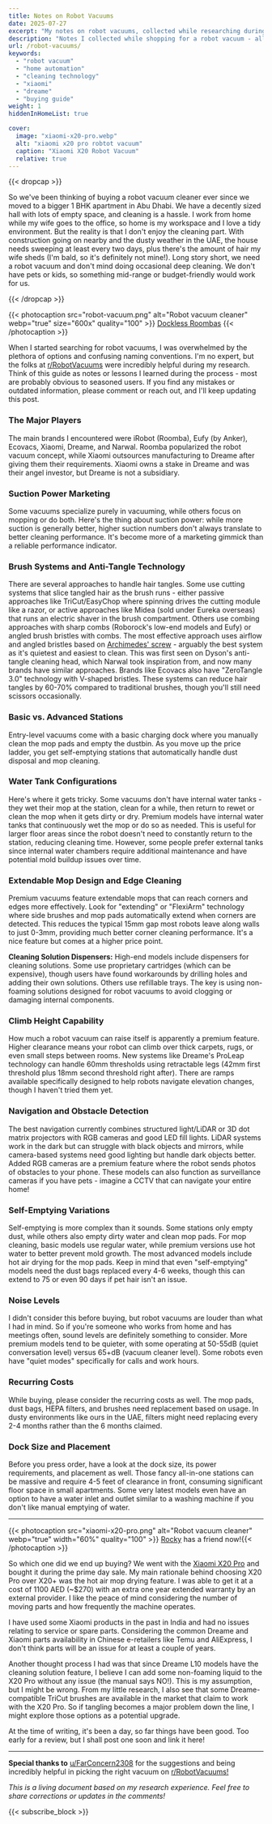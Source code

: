 ```yaml
---
title: Notes on Robot Vacuums
date: 2025-07-27
excerpt: "My notes on robot vacuums, collected while researching during shopping - turns out there's a lot more to these things than I initially thought."
description: "Notes I collected while shopping for a robot vacuum - all the confusing features and tech I had to figure out."
url: /robot-vacuums/
keywords:
  - "robot vacuum"
  - "home automation"
  - "cleaning technology"
  - "xiaomi"
  - "dreame"
  - "buying guide"
weight: 1
hiddenInHomeList: true

cover:
  image: "xiaomi-x20-pro.webp"
  alt: "xiaomi x20 pro robtot vacuum"
  caption: "Xiaomi X20 Robot Vacuum"
  relative: true
---
```



{{< dropcap >}}

So we've been thinking of buying a robot vacuum cleaner ever since we moved to a bigger 1 BHK apartment in Abu Dhabi. We have a decently sized hall with lots of empty space, and cleaning is a hassle. I work from home while my wife goes to the office, so home is my workspace and I love a tidy environment. But the reality is that I don't enjoy the cleaning part. With construction going on nearby and the dusty weather in the UAE, the house needs sweeping at least every two days, plus there's the amount of hair my wife sheds (I'm bald, so it's definitely not mine!). Long story short, we need a robot vacuum and don't mind doing occasional deep cleaning. We don't have pets or kids, so something mid-range or budget-friendly would work for us.


{{< /dropcap >}}

{{< photocaption src="robot-vacuum.png" alt="Robot vacuum cleaner" webp="true" size="600x" quality="100" >}}
[Dockless Roombas](https://xkcd.com/2195) {{< /photocaption >}}


When I started searching for robot vacuums, I was overwhelmed by the plethora of options and confusing naming conventions. I'm no expert, but the folks at [r/RobotVacuums](https://www.reddit.com/r/RobotVacuums/) were incredibly helpful during my research. Think of this guide as notes or lessons I learned during the process \- most are probably obvious to seasoned users. If you find any mistakes or outdated information, please comment or reach out, and I'll keep updating this post.


### The Major Players

The main brands I encountered were iRobot (Roomba), Eufy (by Anker), Ecovacs, Xiaomi, Dreame, and Narwal. Roomba popularized the robot vacuum concept, while Xiaomi outsources manufacturing to Dreame after giving them their requirements. Xiaomi owns a stake in Dreame and was their angel investor, but Dreame is not a subsidiary.   


### Suction Power Marketing

Some vacuums specialize purely in vacuuming, while others focus on mopping or do both. Here's the thing about suction power: while more suction is generally better, higher suction numbers don't always translate to better cleaning performance. It's become more of a marketing gimmick than a reliable performance indicator.

### Brush Systems and Anti-Tangle Technology

There are several approaches to handle hair tangles. Some use cutting systems that slice tangled hair as the brush runs \- either passive approaches like TriCut/EasyChop where spinning drives the cutting module like a razor, or active approaches like Midea (sold under Eureka overseas) that runs an electric shaver in the brush compartment. Others use combing approaches with sharp combs (Roborock's low-end models and Eufy) or angled brush bristles with combs. The most effective approach uses airflow and angled bristles based on [Archimedes' screw](https://en.wikipedia.org/wiki/Archimedes%27_screw) - arguably the best system as it's quietest and easiest to clean. This was first seen on Dyson's anti-tangle cleaning head, which Narwal took inspiration from, and now many brands have similar approaches. Brands like Ecovacs also have "ZeroTangle 3.0" technology with V-shaped bristles. These systems can reduce hair tangles by 60-70% compared to traditional brushes, though you'll still need scissors occasionally.

### Basic vs. Advanced Stations

Entry-level vacuums come with a basic charging dock where you manually clean the mop pads and empty the dustbin. As you move up the price ladder, you get self-emptying stations that automatically handle dust disposal and mop cleaning.

### Water Tank Configurations

Here's where it gets tricky. Some vacuums don't have internal water tanks \- they wet their mop at the station, clean for a while, then return to rewet or clean the mop when it gets dirty or dry. Premium models have internal water tanks that continuously wet the mop or do so as needed. This is useful for larger floor areas since the robot doesn't need to constantly return to the station, reducing cleaning time. However, some people prefer external tanks since internal water chambers require additional maintenance and have potential mold buildup issues over time.

### Extendable Mop Design and Edge Cleaning

Premium vacuums feature extendable mops that can reach corners and edges more effectively. Look for "extending" or "FlexiArm" technology where side brushes and mop pads automatically extend when corners are detected. This reduces the typical 15mm gap most robots leave along walls to just 0-3mm, providing much better corner cleaning performance. It's a nice feature but comes at a higher price point.

**Cleaning Solution Dispensers:** High-end models include dispensers for cleaning solutions. Some use proprietary cartridges (which can be expensive), though users have found workarounds by drilling holes and adding their own solutions. Others use refillable trays. The key is using non-foaming solutions designed for robot vacuums to avoid clogging or damaging internal components.

### Climb Height Capability

How much a robot vacuum can raise itself is apparently a premium feature. Higher clearance means your robot can climb over thick carpets, rugs, or even small steps between rooms. New systems like Dreame's ProLeap technology can handle 60mm thresholds using retractable legs (42mm first threshold plus 18mm second threshold right after). There are ramps available specifically designed to help robots navigate elevation changes, though I haven't tried them yet.

### Navigation and Obstacle Detection

The best navigation currently combines structured light/LiDAR or 3D dot matrix projectors with RGB cameras and good LED fill lights. LiDAR systems work in the dark but can struggle with black objects and mirrors, while camera-based systems need good lighting but handle dark objects better. Added RGB cameras are a premium feature where the robot sends photos of obstacles to your phone. These models can also function as surveillance cameras if you have pets \- imagine a CCTV that can navigate your entire home\!

### Self-Emptying Variations

Self-emptying is more complex than it sounds. Some stations only empty dust, while others also empty dirty water and clean mop pads. For mop cleaning, basic models use regular water, while premium versions use hot water to better prevent mold growth. The most advanced models include hot air drying for the mop pads. Keep in mind that even "self-emptying" models need the dust bags replaced every 4-6 weeks, though this can extend to 75 or even 90 days if pet hair isn't an issue.

### Noise Levels

I didn't consider this before buying, but robot vacuums are louder than what I had in mind. So if you're someone who works from home and has meetings often, sound levels are definitely something to consider. More premium models tend to be quieter, with some operating at 50-55dB (quiet conversation level) versus 65+dB (vacuum cleaner level). Some robots even have "quiet modes" specifically for calls and work hours.

### Recurring Costs

While buying, please consider the recurring costs as well. The mop pads, dust bags, HEPA filters, and brushes need replacement based on usage. In dusty environments like ours in the UAE, filters might need replacing every 2-4 months rather than the 6 months claimed.

### Dock Size and Placement

Before you press order, have a look at the dock size, its power requirements, and placement as well. Those fancy all-in-one stations can be massive and require 4-5 feet of clearance in front, consuming significant floor space in small apartments. Some very latest models even have an option to have a water inlet and outlet similar to a washing machine if you don't like manual emptying of water.

---


{{< photocaption src="xiaomi-x20-pro.png" alt="Robot vacuum cleaner" webp="true" width="60%"  quality="100" >}}
[Rocky](https://projecthailmary.fandom.com/wiki/Rocky) has a friend now!{{< /photocaption >}}

So which one did we end up buying? We went with the [Xiaomi X20 Pro](https://geni.us/rs-x20-pro) and bought it during the prime day sale. My main rationale behind choosing X20 Pro over X20+ was the hot air mop drying feature. I was able to get it at a cost of 1100 AED (\~$270) with an extra one year extended warranty by an external provider. I like the peace of mind considering the number of moving parts and how frequently the machine operates.

I have used some Xiaomi products in the past in India and had no issues relating to service or spare parts. Considering the common Dreame and Xiaomi parts availability in Chinese e-retailers like Temu and AliExpress, I don't think parts will be an issue for at least a couple of years.

Another thought process I had was that since Dreame L10 models have the cleaning solution feature, I believe I can add some non-foaming liquid to the X20 Pro without any issue (the manual says NO\!). This is my assumption, but I might be wrong. From my little research, I also see that some Dreame-compatible TriCut brushes are available in the market that claim to work with the X20 Pro. So if tangling becomes a major problem down the line, I might explore those options as a potential upgrade.

At the time of writing, it's been a day, so far things have been good. Too early for a review, but I shall post one soon and link it here\!

---
**Special thanks to** [u/FarConcern2308](https://www.reddit.com/user/FarConcern2308/) for the  suggestions and being incredibly helpful in picking the right vacuum on [r/RobotVacuums!](https://www.reddit.com/r/RobotVacuums/)

*This is a living document based on my research experience. Feel free to share corrections or updates in the comments\!*


{{< subscribe_block >}}
